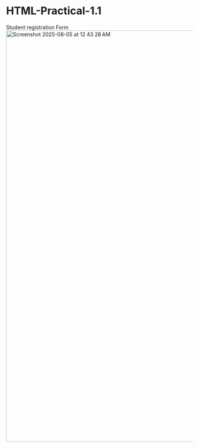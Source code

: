 # HTML-Practical-1.1
Student registration Form
<img width="1710" height="1112" alt="Screenshot 2025-08-05 at 12 43 28 AM" src="https://github.com/user-attachments/assets/2987cb9e-985f-4e34-885e-c63c38835a9d" />
